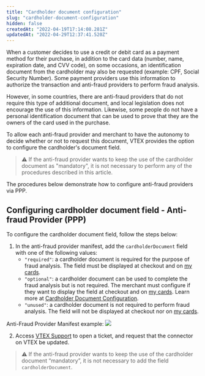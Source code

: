 ```yaml
---
title: "Cardholder document configuration"
slug: "cardholder-document-configuration"
hidden: false
createdAt: "2022-04-19T17:14:08.281Z"
updatedAt: "2022-04-29T12:37:41.520Z"
---
```


When a customer decides to use a credit or debit card as a payment method for their purchase, in addition to the card data (number, name, expiration date, and CVV code), on some occasions, an identification document from the cardholder may also be requested (example: CPF, Social Security Number). Some payment providers use this information to authorize the transaction and anti-fraud providers to perform fraud analysis.

However, in some countries, there are anti-fraud providers that do not require this type of additional document, and local legislation does not encourage the use of this information. Likewise, some people do not have a personal identification document that can be used to prove that they are the owners of the card used in the purchase.

To allow each anti-fraud provider and merchant to have the autonomy to decide whether or not to request this document, VTEX provides the option to configure the cardholder's document field.

>⚠️ If the anti-fraud provider wants to keep the use of the cardholder document as "mandatory", it is not necessary to perform any of the procedures described in this article.

The procedures below demonstrate how to configure anti-fraud providers via PPP.

## Configuring cardholder document field - Anti-fraud Provider (PPP)

To configure the cardholder document field, follow the steps below:

1. In the anti-fraud provider manifest, add the `cardholderDocument` field with one of the following values:
      - `"required"`: a cardholder document is required for the purpose of fraud analysis. The field must be displayed at checkout and on [my cards](https://help.vtex.com/en/tutorial/como-funciona-a-minha-conta--2BQ3GiqhqGJTXsWVuio3Xh#credit-cards).
      - `"optional"`: a cardholder document can be used to complete the fraud analysis but is not required. The merchant must configure if they want to display the field at checkout and on [my cards](https://help.vtex.com/en/tutorial/como-funciona-a-minha-conta--2BQ3GiqhqGJTXsWVuio3Xh#credit-cards). Learn more at [Cardholder Document Configuration](https://help.vtex.com/en/tutorial/antifraud-provider--4aZtmdpgFikcsQomWyqAOq#cardholder-document-configuration).
      - `"unused"`: a cardholder document is not required to perform fraud analysis. The field will not be displayed at checkout nor on [my cards](https://help.vtex.com/en/tutorial/como-funciona-a-minha-conta--2BQ3GiqhqGJTXsWVuio3Xh#credit-cards).

Anti-Fraud Provider Manifest example:
![](https://cdn.jsdelivr.net/gh/vtexdocs/dev-portal-content@main/images/cardholder-document-configuration-0.PNG)

2. Access [VTEX Support](https://help.vtex.com/en/support) to open a ticket, and request that the connector on VTEX be updated.

>⚠️ If the anti-fraud provider wants to keep the use of the cardholder document “mandatory”, it is not necessary to add the field `cardholderDocument`.
